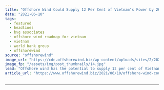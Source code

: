 ```yaml
---
title: "Offshore Wind Could Supply 12 Per Cent of Vietnam’s Power by 2035 – World Bank Group"
date: "2021-06-10"
tags: 
  - featured
  - headlines
  - bvg associates
  - offshore wind roadmap for vietnam
  - vietnam
  - world bank group
  - offshorewind
source: "offshorewind"
image_url: "https://cdn.offshorewind.biz/wp-content/uploads/sites/2/2021/06/10085502/Offshore-Wind-Could-Supply-12-Per-Cent-of-Vietnams-Power-by-2035.jpg"
image_fp: "/assets/img/post_thumbnails/14.jpg"
lead: "Offshore wind has the potential to supply 12 per cent of Vietnam’s electricity by"
article_url: "https://www.offshorewind.biz/2021/06/10/offshore-wind-could-supply-12-per-cent-of-vietnams-power-by-2035-world-bank-group/"
---
```


---
